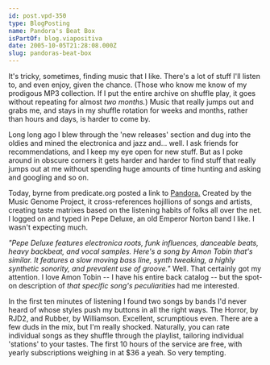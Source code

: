 ```yaml
---
id: post.vpd-350
type: BlogPosting
name: Pandora's Beat Box
isPartOf: blog.viapositiva
date: 2005-10-05T21:28:08.000Z
slug: pandoras-beat-box
---
```

It's tricky, sometimes, finding music that I like. There's a lot of stuff I'll listen to, and even enjoy, given the chance. (Those who know me know of my prodigous MP3 collection. If I put the entire archive on shuffle play, it goes without repeating for almost *two months.*) Music that really jumps out and grabs me, and stays in my shuffle rotation for weeks and months, rather than hours and days, is harder to come by.

Long long ago I blew through the 'new releases' section and dug into the oldies and mined the electronica and jazz and... well. I ask friends for recommendations, and I keep my eye open for new stuff. But as I poke around in obscure corners it gets harder and harder to find stuff that really jumps out at me without spending huge amounts of time hunting and asking and googling and so on.

Today, byrne from predicate.org posted a link to [Pandora.](http://www.pandora.com/) Created by the Music Genome Project, it cross-references hojillions of songs and artists, creating taste matrixes based on the listening habits of folks all over the net. I logged on and typed in Pepe Deluxe, an old Emperor Norton band I like. I wasn't expecting much.

*"Pepe Deluxe features electronica roots, funk influences, danceable beats, heavy backbeat, and vocal samples. Here's a song by Amon Tobin that's similar. It features a slow moving bass line, synth tweaking, a highly synthetic sonority, and prevalent use of groove."* Well. That certainly got my attention. I love Amon Tobin -- I have his entire back catalog -- but the spot-on description of *that specific song's peculiarities* had me interested.

In the first ten minutes of listening I found two songs by bands I'd never heard of whose styles push my buttons in all the right ways. The Horror, by RJD2, and Rubber, by Williamson. Excellent, scrumptious even. There are a few duds in the mix, but I'm really shocked. Naturally, you can rate individual songs as they shuffle through the playlist, tailoring individual 'stations' to your tastes. The first 10 hours of the service are free, with yearly subscriptions weighing in at $36 a yeah. So very tempting.
